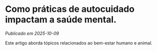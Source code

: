 # Como práticas de autocuidado impactam a saúde mental.

*Publicado em 2025-10-09*

Este artigo aborda tópicos relacionados ao bem-estar humano e animal.
